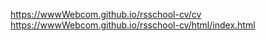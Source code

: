 
https://wwwWebcom.github.io/rsschool-cv/cv
https://wwwWebcom.github.io/rsschool-cv/html/index.html
